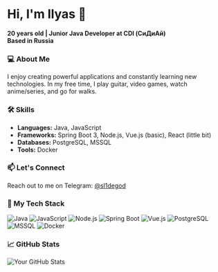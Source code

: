 
# Hi, I'm Ilyas 👋
 **20 years old | Junior Java Developer at CDI (СиДиАй)**  
 **Based in Russia**
### 💻 About Me
I enjoy creating powerful applications and constantly learning new technologies. In my free time, I play guitar, video games, watch anime/series, and go for walks.
### 🛠️ Skills
- **Languages:** Java, JavaScript
- **Frameworks:** Spring Boot 3, Node.js, Vue.js (basic), React (little bit)
- **Databases:** PostgreSQL, MSSQL
- **Tools:** Docker

### 📫 Let's Connect
Reach out to me on Telegram: [@sl1degod](https://t.me/sl1degod)

### 🔗 My Tech Stack
<p align="left">
  <img src="https://img.shields.io/badge/Java-007396?style=flat&logo=java&logoColor=white" alt="Java" />
  <img src="https://img.shields.io/badge/JavaScript-F7DF1E?style=flat&logo=javascript&logoColor=black" alt="JavaScript" />
  <img src="https://img.shields.io/badge/Node.js-339933?style=flat&logo=nodedotjs&logoColor=white" alt="Node.js" />
  <img src="https://img.shields.io/badge/Spring%20Boot-6DB33F?style=flat&logo=spring&logoColor=white" alt="Spring Boot" />
  <img src="https://img.shields.io/badge/Vue.js-4FC08D?style=flat&logo=vue.js&logoColor=white" alt="Vue.js" />
  <img src="https://img.shields.io/badge/PostgreSQL-4169E1?style=flat&logo=postgresql&logoColor=white" alt="PostgreSQL" />
  <img src="https://img.shields.io/badge/MSSQL-CC2927?style=flat&logo=microsoftsqlserver&logoColor=white" alt="MSSQL" />
  <img src="https://img.shields.io/badge/Docker-2496ED?style=flat&logo=docker&logoColor=white" alt="Docker" />
</p>

### 📈 GitHub Stats
![Your GitHub Stats](https://github-readme-stats.vercel.app/api?username=sl1degod&show_icons=true&theme=radical)
